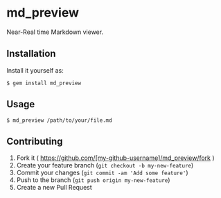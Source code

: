 # md_preview

Near-Real time Markdown viewer.

## Installation

Install it yourself as:

    $ gem install md_preview

## Usage

    $ md_preview /path/to/your/file.md

## Contributing

1. Fork it ( https://github.com/[my-github-username]/md_preview/fork )
2. Create your feature branch (`git checkout -b my-new-feature`)
3. Commit your changes (`git commit -am 'Add some feature'`)
4. Push to the branch (`git push origin my-new-feature`)
5. Create a new Pull Request
